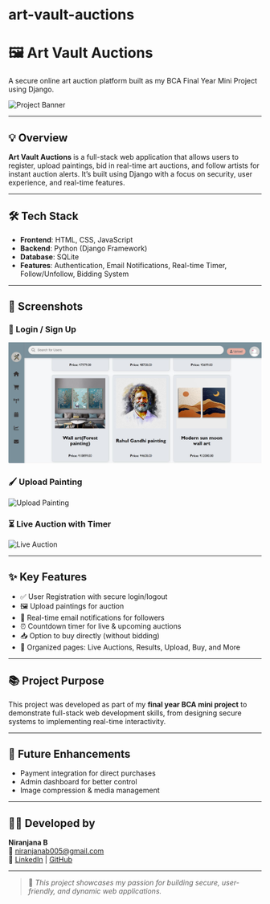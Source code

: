 # art-vault-auctions
# 🖼️ Art Vault Auctions
A secure online art auction platform built as my BCA Final Year Mini Project using Django.

![Project Banner](https://via.placeholder.com/1000x300?text=Art+Vault+Auctions+%7C+Django+Based+Auction+Platform)

---

## 💡 Overview

**Art Vault Auctions** is a full-stack web application that allows users to register, upload paintings, bid in real-time art auctions, and follow artists for instant auction alerts. It’s built using Django with a focus on security, user experience, and real-time features.

---

## 🛠️ Tech Stack

- **Frontend**: HTML, CSS, JavaScript
- **Backend**: Python (Django Framework)
- **Database**: SQLite
- **Features**: Authentication, Email Notifications, Real-time Timer, Follow/Unfollow, Bidding System

---

## 📸 Screenshots
 
### 🔐 Login / Sign Up
![Login Page](https://github.com/niranjanabaalu/art-vault-auctions/blob/main/buy_page.JPG?raw=true)

### 🖌️ Upload Painting
![Upload Painting](https://via.placeholder.com/600x300?text=Upload+Painting+Page)

### ⏳ Live Auction with Timer
![Live Auction](https://via.placeholder.com/600x300?text=Live+Auction+Page)

---

## ✨ Key Features

- ✅ User Registration with secure login/logout
- 🖼️ Upload paintings for auction
- 🔔 Real-time email notifications for followers
- ⏰ Countdown timer for live & upcoming auctions
- 📥 Option to buy directly (without bidding)
- 📄 Organized pages: Live Auctions, Results, Upload, Buy, and More

---

## 📚 Project Purpose

This project was developed as part of my **final year BCA mini project** to demonstrate full-stack web development skills, from designing secure systems to implementing real-time interactivity.

---

## 🚀 Future Enhancements

- Payment integration for direct purchases
- Admin dashboard for better control
- Image compression & media management

---

## 👩‍💻 Developed by

**Niranjana B**  
📧 niranjanab005@gmail.com  
🔗 [LinkedIn](https://linkedin.com/in/niranjana-balasubramanian-1ab0a4251) | [GitHub](https://github.com/N4si)

---

> 📌 *This project showcases my passion for building secure, user-friendly, and dynamic web applications.*

